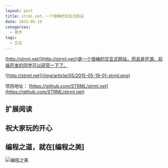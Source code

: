 ```yaml
---
layout: post
title: strml.net，一个很棒的交互式网站
date: 2015-05-19
categories:
  - 技术
tags:
  - 交互
---
```


[http://strml.net/](http://strml.net/)是一个很棒的交互式网站，而且是开源，前端开发的同学可以研究一下了。

![http://strml.net](/img/article/05/2015-05-19-01-strml.png)


项目地址： [https://github.com/STRML/strml.net](https://github.com/STRML/strml.net)


## 扩展阅读


## 祝大家玩的开心

## 编程之道，就在[编程之美]

![编程之美](/img/weixin_qr.jpg)

